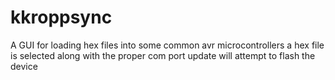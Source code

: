 # kkroppsync
A GUI for loading hex files into some common avr microcontrollers
a hex file is selected along with the proper com port
update will attempt to flash the device 
